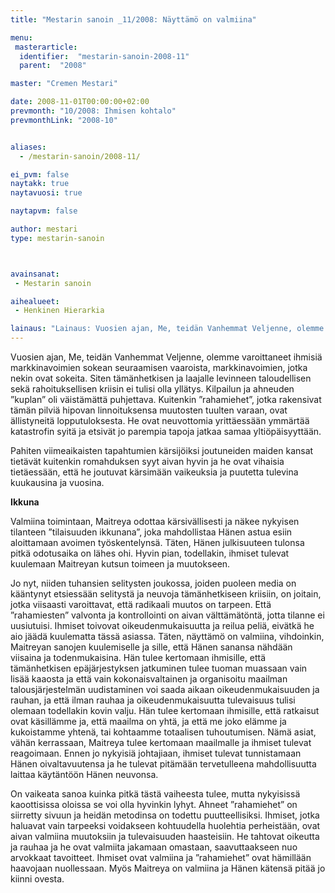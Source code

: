```yaml
---
title: "Mestarin sanoin _11/2008: Näyttämö on valmiina"

menu:
 masterarticle:
  identifier:  "mestarin-sanoin-2008-11"
  parent:  "2008"

master: "Cremen Mestari"

date: 2008-11-01T00:00:00+02:00
prevmonth: "10/2008: Ihmisen kohtalo"
prevmonthLink: "2008-10"


aliases:
  - /mestarin-sanoin/2008-11/

ei_pvm: false
naytakk: true
naytavuosi: true

naytapvm: false

author: mestari
type: mestarin-sanoin



avainsanat:
 - Mestarin sanoin

aihealueet:
 - Henkinen Hierarkia

lainaus: "Lainaus: Vuosien ajan, Me, teidän Vanhemmat Veljenne, olemme varoittaneet ihmisiä markkinavoimien sokean seuraamisen vaaroista, markkinavoimien, jotka nekin ovat sokeita. Siten tämänhetkisen ja laajalle levinneen taloudellisen sekä rahoituksellisen kriisin ei tulisi olla yllätys. Kilpailun ja ahneuden ”kuplan” oli väistämättä puhjettava."
---
```

<p>Vuosien ajan, Me, teidän Vanhemmat Veljenne, olemme varoittaneet ihmisiä markkinavoimien sokean seuraamisen vaaroista, markkinavoimien, jotka nekin ovat sokeita. Siten tämänhetkisen ja laajalle levinneen taloudellisen sekä rahoituksellisen kriisin ei tulisi olla yllätys. Kilpailun ja ahneuden ”kuplan” oli väistämättä puhjettava. Kuitenkin ”rahamiehet”, jotka rakensivat tämän pilviä hipovan linnoituksensa muutosten tuulten varaan, ovat ällistyneitä lopputuloksesta. He ovat neuvottomia yrittäessään ymmärtää katastrofin syitä ja etsivät jo parempia tapoja jatkaa samaa yltiöpäisyyttään.</p>
<p>Pahiten viimeaikaisten tapahtumien kärsijöiksi joutuneiden maiden kansat tietävät kuitenkin romahduksen syyt aivan hyvin ja he ovat vihaisia tietäessään, että he joutuvat kärsimään vaikeuksia ja puutetta tulevina kuukausina ja vuosina.</p>
<p><strong>Ikkuna</strong></p>
<p>Valmiina toimintaan, Maitreya odottaa kärsivällisesti ja näkee nykyisen tilanteen ”tilaisuuden ikkunana”, joka mahdollistaa Hänen astua esiin aloittamaan avoimen työskentelynsä. Täten, Hänen julkisuuteen tulonsa pitkä odotusaika on lähes ohi. Hyvin pian, todellakin, ihmiset tulevat kuulemaan Maitreyan kutsun toimeen ja muutokseen.</p>
<p>Jo nyt, niiden tuhansien selitysten joukossa, joiden puoleen media on kääntynyt etsiessään selitystä ja neuvoja tämänhetkiseen kriisiin, on joitain, jotka viisaasti varoittavat, että radikaali muutos on tarpeen. Että ”rahamiesten” valvonta ja kontrollointi on aivan välttämätöntä, jotta tilanne ei uusiutuisi. Ihmiset toivovat oikeudenmukaisuutta ja reilua peliä, eivätkä he aio jäädä kuulematta tässä asiassa. Täten, näyttämö on valmiina, vihdoinkin, Maitreyan sanojen kuulemiselle ja sille, että Hänen sanansa nähdään viisaina ja todenmukaisina. Hän tulee kertomaan ihmisille, että tämänhetkisen epäjärjestyksen jatkuminen tulee tuoman muassaan vain lisää kaaosta ja että vain kokonaisvaltainen ja organisoitu maailman talousjärjestelmän uudistaminen voi saada aikaan oikeudenmukaisuuden ja rauhan, ja että ilman rauhaa ja oikeudenmukaisuutta tulevaisuus tulisi olemaan todellakin kovin valju. Hän tulee kertomaan ihmisille, että ratkaisut ovat käsillämme ja, että maailma on yhtä, ja että me joko elämme ja kukoistamme yhtenä, tai kohtaamme totaalisen tuhoutumisen. Nämä asiat, vähän kerrassaan, Maitreya tulee kertomaan maailmalle ja ihmiset tulevat reagoimaan. Ennen jo nykyisiä johtajiaan, ihmiset tulevat tunnistamaan Hänen oivaltavuutensa ja he tulevat pitämään tervetulleena mahdollisuutta laittaa käytäntöön Hänen neuvonsa.</p>
<p>On vaikeata sanoa kuinka pitkä tästä vaiheesta tulee, mutta nykyisissä kaoottisissa oloissa se voi olla hyvinkin lyhyt. Ahneet ”rahamiehet” on siirretty sivuun ja heidän metodinsa on todettu puutteellisiksi. Ihmiset, jotka haluavat vain tarpeeksi voidakseen kohtuudella huolehtia perheistään, ovat aivan valmiina muutoksiin ja tulevaisuuden haasteisiin. He tahtovat oikeutta ja rauhaa ja he ovat valmiita jakamaan omastaan, saavuttaakseen nuo arvokkaat tavoitteet. Ihmiset ovat valmiina ja ”rahamiehet” ovat hämillään haavojaan nuollessaan. Myös Maitreya on valmiina ja Hänen kätensä pitää jo kiinni ovesta.</p>
